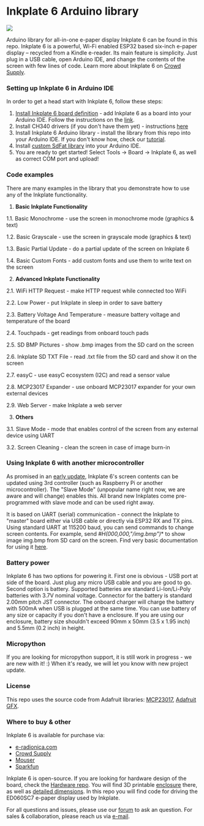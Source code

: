
# Inkplate 6 Arduino library

![](https://www.crowdsupply.com/img/040a/inkplate-6-angle-01_png_project-main.jpg)

Arduino library for all-in-one e-paper display Inkplate 6 can be found in this repo. Inkplate 6 is a powerful, Wi-Fi enabled ESP32 based six-inch e-paper display – recycled from a Kindle e-reader. Its main feature is simplicity. Just plug in a USB cable, open Arduino IDE, and change the contents of the screen with few lines of code. Learn more about Inkplate 6 on [Crowd Supply](https://www.crowdsupply.com/e-radionica/inkplate-6). 

### Setting up Inkplate 6 in Arduino IDE
In order to get a head start with Inkplate 6, follow these steps:
1. [Install Inkplate 6 board definition](https://e-radionica.com/en/blog/add-inkplate-6-to-arduino-ide/) - add Inkplate 6 as a board into your Arduino IDE. Follow the instructions on the [link](https://e-radionica.com/en/blog/add-inkplate-6-to-arduino-ide/). 
2. Install CH340 drivers (if you don't have them yet) - instructions [here](https://e-radionica.com/en/blog/ch340-driver-installation-croduino-basic3-nova2/)
3. Install Inkplate 6 Arduino library - install the library from this repo into your Arduino IDE. If you don't know how, check our [tutorial](https://e-radionica.com/en/blog/arduino-library/#Kako%20instaliraty%20library?).
4. Install [custom SdFat library](https://github.com/e-radionicacom/Inkplate-6-SDFat-Arduino-Library) into your Arduino IDE. 
5. You are ready to get started! Select Tools -> Board -> Inkplate 6, as well as correct COM port and upload! 


### Code examples
There are many examples in the library that you demonstrate how to use any of the Inkplate functionality. 

1. **Basic Inkplate Functionality**

  1.1. Basic Monochrome - use the screen in monochrome mode (graphics & text)
  
  1.2. Basic Grayscale - use the screen in grayscale mode (graphics & text)
  
  1.3. Basic Partial Update - do a partial update of the screen on Inkplate 6
  
  1.4. Basic Custom Fonts - add custom fonts and use them to write text on the screen
  
2. **Advanced Inkplate Functionality**

  2.1. WiFi HTTP Request - make HTTP request while connected too WiFi
  
  2.2. Low Power - put Inkplate in sleep in order to save battery
  
  2.3. Battery Voltage And Temperature - measure battery voltage and temperature of the board
  
  2.4. Touchpads - get readings from onboard touch pads
  
  2.5. SD BMP Pictures - show .bmp images from the SD card on the screen
  
  2.6. Inkplate SD TXT File - read .txt file from the SD card and show it on the screen
  
  2.7. easyC - use easyC ecosystem (I2C) and read a sensor value

  2.8. MCP23017 Expander - use onboard MCP23017 expander for your own external devices

  2.9. Web Server - make Inkplate a web server

3. **Others**

  3.1. Slave Mode - mode that enables control of the screen from any external device using UART
  
  3.2. Screen Cleaning - clean the screen in case of image burn-in

### Using Inkplate 6 with another microcontroller
As promised in an [early update](https://www.crowdsupply.com/e-radionica/inkplate-6/updates/successfully-funded-also-third-party-master-controllers-and-partial-updates), Inkplate 6's screen contents can be updated using 3rd controller (such as Raspberry Pi or another microcontroller). The "Slave Mode" (unpopular name right now, we are aware and will change) enables this. All brand new Inkplates come pre-programmed with slave mode and can be used right away. 

It is based on UART (serial) communication - connect the Inkplate to "master" board either via USB cable or directly via ESP32 RX and TX pins. Using standard UART at 115200 baud, you can send commands to change screen contents. For example, send *#H(000,000,"/img.bmp")** to show image img.bmp from SD card on the screen. Find very basic documentation for using it [here](https://github.com/e-radionicacom/Inkplate-6-Arduino-library/blob/master/examples/4.%20Others/1-Inkplate_Slave_Mode/Inkplate_slave_mode_documentation.txt). 

### Battery power
Inkplate 6 has two options for powering it. First one is obvious - USB port at side of the board. Just plug any micro USB cable and you are good to go. Second option is battery. Supported batteries are standard Li-Ion/Li-Poly batteries with 3.7V nominal voltage. Connector for the battery is standard 2.00mm pitch JST connector. The onboard charger will charge the battery with 500mA when USB is plugged at the same time. You can use battery of any size or capacity if you don't have a enclosure. If you are using our enclosure, battery size shouldn't exceed 90mm x 50mm (3.5 x 1.95 inch) and 5.5mm (0.2 inch) in height.

### Micropython
If you are looking for micropython support, it is still work in progress - we are new with it! :) When it's ready, we will let you know with new project update. 

### License
This repo uses the source code from Adafruit libraries: [MCP23017](https://github.com/adafruit/Adafruit-MCP23017-Arduino-Library), [Adafruit GFX](https://github.com/adafruit/Adafruit-GFX-Library).

### Where to buy & other
Inkplate 6 is available for purchase via:
- [e-radionica.com](https://e-radionica.com/en/inkplate.html)
- [Crowd Supply](https://www.crowdsupply.com/e-radionica/inkplate-6)
- [Mouser](https://hr.mouser.com/Search/Refine?Keyword=inkplate)
- [Sparkfun](https://www.sparkfun.com/search/results?term=inkplate)

Inkplate 6 is open-source. If you are looking for hardware design of the board, check the [Hardware repo](https://github.com/e-radionicacom/Inkplate-6-hardware). You will find 3D printable [enclosure](https://github.com/e-radionicacom/Inkplate-6-hardware/tree/master/3D%20printable%20case) there, as well as [detailed dimensions](https://github.com/e-radionicacom/Inkplate-6-hardware/tree/master/Technical%20drawings). In this repo you will find code for driving the ED060SC7 e-paper display used by Inkplate.

For all questions and issues, please use our [forum](http://forum.e-radionica.com/en) to ask an question.
For sales & collaboration, please reach us via [e-mail](mailto:kontakt@e-radionica.com).
